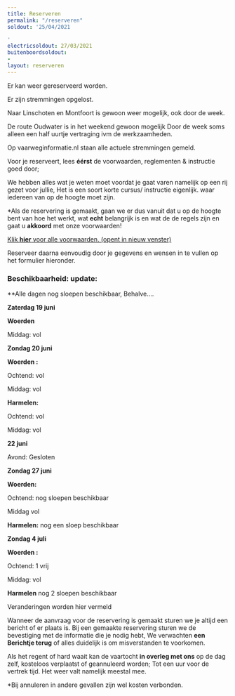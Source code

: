 ```yaml
---
title: Reserveren
permalink: "/reserveren"
soldout: '25/04/2021

'
electricsoldout: 27/03/2021
buitenboordsoldout:
- 
layout: reserveren
---
```


Er kan weer gereserveerd worden. 

Er zijn stremmingen opgelost.

Naar Linschoten en Montfoort is gewoon weer mogelijk, ook door de week.

De route Oudwater is in het weekend gewoon mogelijk
Door de week soms alleen een half uurtje vertraging ivm de werkzaamheden.


Op vaarweginformatie.nl staan alle actuele stremmingen gemeld.

Voor je reserveert, lees **éérst** de voorwaarden, reglementen & instructie goed door; [](https://descheepsjongens.nl/voorwaarden)
   
We hebben alles wat je weten moet voordat je gaat varen namelijk op een rij gezet voor jullie, Het is een soort korte cursus/ instructie eigenlijk.
waar iedereen van op de hoogte moet zijn.

*Als de reservering is gemaakt, gaan we er dus vanuit dat u op de hoogte bent van hoe het werkt, wat **echt** belangrijk is en wat de de regels zijn en gaat u **akkoord** met onze voorwaarden!

[Klik **hier** voor alle voorwaarden. (opent in nieuw venster)](http://descheepsjongens.nl/voorwaarden)


Reserveer daarna eenvoudig door je gegevens en wensen in te vullen op het formulier hieronder.

### Beschikbaarheid: update: 

**Alle dagen nog sloepen beschikbaar, Behalve....

**Zaterdag 19 juni**

**Woerden**

Middag: vol


**Zondag 20 juni**

**Woerden :**

Ochtend: vol 

Middag: vol


**Harmelen:** 

Ochtend: vol

Middag: vol


**22 juni**

Avond: Gesloten


**Zondag 27 juni**

**Woerden:**

Ochtend: nog sloepen beschikbaar

Middag vol

**Harmelen:**  nog een sloep beschikbaar


**Zondag 4 juli**

**Woerden :** 

Ochtend: 1 vrij

Middag: vol

**Harmelen** nog 2 sloepen beschikbaar


Veranderingen worden hier vermeld


Wanneer de aanvraag voor de reservering is gemaakt sturen we je altijd een bericht of er plaats is.
Bij een gemaakte reservering sturen we de bevestiging met de informatie die je nodig hebt,
We verwachten **een Berichtje terug** of alles duidelijk is om misverstanden te voorkomen.

Als het regent of hard waait kan de vaartocht **in overleg met ons** op de dag zelf, kosteloos verplaatst of geannuleerd worden; Tot een uur voor de vertrek tijd. Het weer valt namelijk meestal mee.

*Bij annuleren in andere gevallen zijn wel kosten verbonden.
